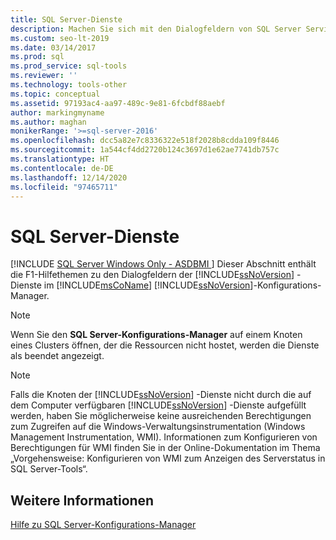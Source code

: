 ```yaml
---
title: SQL Server-Dienste
description: Machen Sie sich mit den Dialogfeldern von SQL Server Services im Microsoft SQL Server-Konfigurations-Manager vertraut.
ms.custom: seo-lt-2019
ms.date: 03/14/2017
ms.prod: sql
ms.prod_service: sql-tools
ms.reviewer: ''
ms.technology: tools-other
ms.topic: conceptual
ms.assetid: 97193ac4-aa97-489c-9e81-6fcbdf88aebf
author: markingmyname
ms.author: maghan
monikerRange: '>=sql-server-2016'
ms.openlocfilehash: dcc5a82e7c8336322e518f2028b8cdda109f8446
ms.sourcegitcommit: 1a544cf4dd2720b124c3697d1e62ae7741db757c
ms.translationtype: HT
ms.contentlocale: de-DE
ms.lasthandoff: 12/14/2020
ms.locfileid: "97465711"
---
```

# <a name="sql-server-services"></a>SQL Server-Dienste
[!INCLUDE [SQL Server Windows Only - ASDBMI ](../../includes/applies-to-version/sql-windows-only-asdbmi.md)]
  Dieser Abschnitt enthält die F1-Hilfethemen zu den Dialogfeldern der [!INCLUDE[ssNoVersion](../../includes/ssnoversion-md.md)] -Dienste im [!INCLUDE[msCoName](../../includes/msconame-md.md)] [!INCLUDE[ssNoVersion](../../includes/ssnoversion-md.md)]-Konfigurations-Manager.  
  
> [!NOTE]  
>   Wenn Sie den **SQL Server-Konfigurations-Manager** auf einem Knoten eines Clusters öffnen, der die Ressourcen nicht hostet, werden die Dienste als beendet angezeigt.  
  
> [!NOTE]  
>  Falls die Knoten der [!INCLUDE[ssNoVersion](../../includes/ssnoversion-md.md)] -Dienste nicht durch die auf dem Computer verfügbaren [!INCLUDE[ssNoVersion](../../includes/ssnoversion-md.md)] -Dienste aufgefüllt werden, haben Sie möglicherweise keine ausreichenden Berechtigungen zum Zugreifen auf die Windows-Verwaltungsinstrumentation (Windows Management Instrumentation, WMI). Informationen zum Konfigurieren von Berechtigungen für WMI finden Sie in der Online-Dokumentation im Thema „Vorgehensweise: Konfigurieren von WMI zum Anzeigen des Serverstatus in SQL Server-Tools“.  
  
## <a name="see-also"></a>Weitere Informationen  
 [Hilfe zu SQL Server-Konfigurations-Manager](../../tools/configuration-manager/sql-server-configuration-manager-help.md)  
  
  

